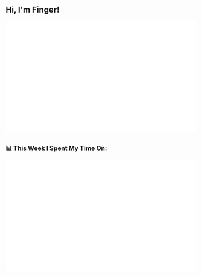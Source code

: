 <h2> Hi, I'm Finger!</h2>

<img align="right" src="https://raw.githubusercontent.com/spianmo/github-stats/master/generated/overview.svg#gh-light-mode-only">

<!-- <img align="right" height="160em" src="https://github-readme-stats-eight-theta.vercel.app/api/top-langs/?username=spianmo&layout=compact&langs_count=8&theme=algolia"/>	 -->
	
```go
package main

type Me struct {
	Name   string
	Job    string
	Code   string
	Skills string
}

func main() {
	me := &Me{
		Name:   "Finger",
		Job:    "Client-side Engineer",
		Code:   "Java, Kotlin, C#, Rust and C++ and Others",
		Skills: "Android, Security, Cross-platform client, NLP, CV, ASR ^o^",
	}
	_ = me
}
```


<h3>📊 This Week I Spent My Time On:</h3>
<img align='right' src="https://raw.githubusercontent.com/spianmo/github-stats/master/generated/languages.svg#gh-light-mode-only">

<!--START_SECTION:waka-->

```txt
Kotlin             18 hrs 42 mins  ███████████████████▒░░░░░   77.08 %
Java               1 hr 50 mins    ██░░░░░░░░░░░░░░░░░░░░░░░   07.62 %
Python             1 hr 31 mins    █▓░░░░░░░░░░░░░░░░░░░░░░░   06.27 %
XML                1 hr 13 mins    █▒░░░░░░░░░░░░░░░░░░░░░░░   05.04 %
Protocol Buffer    25 mins         ▒░░░░░░░░░░░░░░░░░░░░░░░░   01.77 %
```

<!--END_SECTION:waka-->
